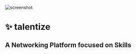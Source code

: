 ![screenshot](https://i.gyazo.com/ae325fd8e37c2aca560b0ab47890b808.png)

# :sparkles: talentize

## A Networking Platform focused on Skills
